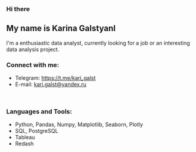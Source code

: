 ### Hi there

## My name is Karina GalstyanI
I'm a enthusiastic data analyst, currently looking for a job or an interesting data analysis project.

### Connect with me:
 - Telegram: https://t.me/kari_galst
 - E-mail: kari.galst@yandex.ru

<br />

### Languages and Tools:
- Python, Pandas, Numpy, Matplotlib, Seaborn, Plotly
- SQL, PostgreSQL
- Tableau
- Redash